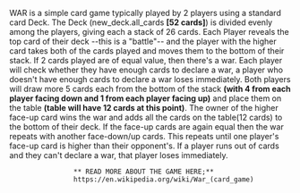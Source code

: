 WAR is a simple card game typically played by 2 players using a standard card Deck.
The Deck (new_deck.all_cards **[52 cards]**) is divided evenly among the players, giving each a stack of 26 cards.
Each Player reveals the top card of their deck --this is a "battle"-- and the player with the higher card takes both of the cards played and moves them to the bottom of their stack.
If 2 cards played are of equal value, then there's a war. Each player will check whether they have enough cards to declare a war, a player who doesn't have enough cards to declare a war loses immediately.
Both players will draw more 5 cards each from the bottom of the stack **(with 4 from each player facing down and 1 from each player facing up)** and place them on the table **(table will have 12 cards at this point)**.
The owner of the higher face-up card wins the war and adds all the cards on the table(12 cards) to the bottom of their deck.
If the face-up cards are again equal then the war repeats with another face-down/up cards. This repeats until one player's face-up card is higher than their opponent's.
If a player runs out of cards and they can't declare a war, that player loses immediately.

                    ** READ MORE ABOUT THE GAME HERE;** 
                    https://en.wikipedia.org/wiki/War_(card_game)
